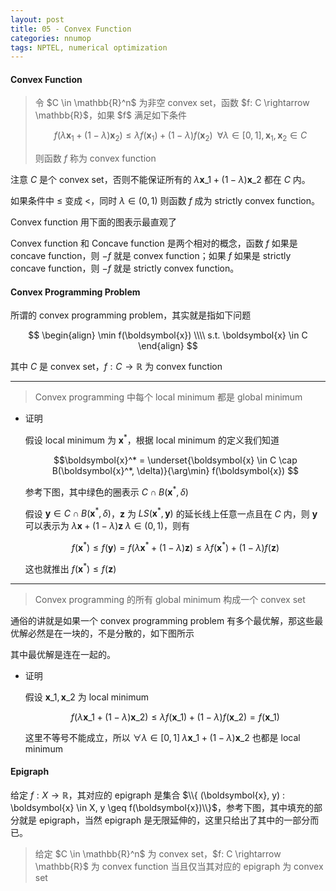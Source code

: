 ```yaml
---
layout: post
title: 05 - Convex Function
categories: nnumop
tags: NPTEL, numerical optimization
---
```


#### Convex Function

<blockquote>
令 $C \in \mathbb{R}^n$ 为非空 convex set，函数 $f: C \rightarrow \mathbb{R}$，如果 $f$ 满足如下条件

$$ f(\lambda \boldsymbol{x}_1 + (1 - \lambda) \boldsymbol{x}_2) \leq \lambda f(\boldsymbol{x}_1) + (1 - \lambda) f(\boldsymbol{x}_2) \;\; \forall \lambda \in [0, 1], \boldsymbol{x}_1,\boldsymbol{x}_2 \in C $$

则函数 $f$ 称为 convex function
</blockquote>

注意 $C$ 是个 convex set，否则不能保证所有的 $\lambda \boldsymbol{x}\_1 + (1 - \lambda)\boldsymbol{x}\_2$ 都在 $C$ 内。

如果条件中 $\leq$ 变成 $<$，同时 $\lambda \in (0, 1)$ 则函数 $f$ 成为 strictly convex function。

Convex function 用下面的图表示最直观了

<object data="/resource/NNP/05-convex-func/convex_func.svg" type="image/svg+xml" class="blkcenter"></object>

Convex function 和 Concave function 是两个相对的概念，函数 $f$ 如果是 concave function，则 $-f$ 就是 convex function；如果 $f$ 如果是 strictly concave function，则 $-f$ 就是 strictly convex function。

#### Convex Programming Problem

所谓的 convex programming problem，其实就是指如下问题

$$
\begin{align}
\min f(\boldsymbol{x}) \\\\
s.t. \boldsymbol{x} \in C
\end{align}
$$

其中 $C$ 是 convex set，$f: C \rightarrow \mathbb{R}$ 为 convex function

----------

<blockquote>
Convex programming 中每个 local minimum 都是 global minimum
</blockquote>

* 证明

  假设 local minimum 为 $\boldsymbol{x}^*$，根据 local minimum 的定义我们知道

  $$\boldsymbol{x}^* = \underset{\boldsymbol{x} \in C \cap B(\boldsymbol{x}^*, \delta)}{\arg\min} f(\boldsymbol{x}) $$

  参考下图，其中绿色的圈表示 $C \cap B(\boldsymbol{x}^*, \delta)$

  <object data="/resource/NNP/05-convex-func/localisglobal.svg" type="image/svg+xml" class="blkcenter"></object>

  假设 $\boldsymbol{y} \in C \cap B(\boldsymbol{x}^*, \delta)$，$\boldsymbol{z}$ 为 $LS(\boldsymbol{x}^*, \boldsymbol{y})$ 的延长线上任意一点且在 $C$ 内，则 $\boldsymbol{y}$ 可以表示为 $\lambda \boldsymbol{x} + (1 - \lambda) \boldsymbol{z} \; \lambda \in (0, 1)$，则有

  $$
  f(\boldsymbol{x}^*) \leq f(\boldsymbol{y}) = f(\lambda \boldsymbol{x}^* + (1 - \lambda) \boldsymbol{z}) \leq \lambda f(\boldsymbol{x}^*) + (1 - \lambda) f(\boldsymbol{z})
  $$

  这也就推出 $f(\boldsymbol{x}^*) \leq f(\boldsymbol{z})$

----------

<blockquote>
Convex programming 的所有 global minimum 构成一个 convex set
</blockquote>

通俗的讲就是如果一个 convex programming problem 有多个最优解，那这些最优解必然是在一块的，不是分散的，如下图所示

<object data="/resource/NNP/05-convex-func/many_global.svg" type="image/svg+xml" class="blkcenter"></object>

其中最优解是连在一起的。

* 证明

  假设 $\boldsymbol{x}\_1, \boldsymbol{x}\_2$ 为 local minimum

  $$
  f(\lambda \boldsymbol{x}\_1 + (1 - \lambda) \boldsymbol{x}\_2) \leq \lambda f(\boldsymbol{x}\_1) + (1 - \lambda) f(\boldsymbol{x}\_2) = f(\boldsymbol{x}\_1)
  $$

  这里不等号不能成立，所以 $\forall \lambda \in [0, 1] \; \lambda \boldsymbol{x}\_1 + (1 - \lambda) \boldsymbol{x}\_2$ 也都是 local minimum

#### Epigraph

给定 $f: X \rightarrow \mathbb{R}$，其对应的 epigraph 是集合 $\\{ (\boldsymbol{x}, y) : \boldsymbol{x} \in X, y \geq f(\boldsymbol{x})\\}$，参考下图，其中填充的部分就是 epigraph，当然 epigraph 是无限延伸的，这里只给出了其中的一部分而已。

<object data="/resource/NNP/05-convex-func/epigraph.svg" type="image/svg+xml" class="blkcenter"></object>

<blockquote>
给定 $C \in \mathbb{R}^n$ 为 convex set，$f: C \rightarrow \mathbb{R}$ 为 convex function 当且仅当其对应的 epigraph 为 convex set
</blockquote>
